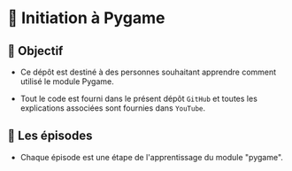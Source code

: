 # 🚀 Initiation à Pygame

## 🎯 Objectif

- Ce dépôt est destiné à des personnes souhaitant apprendre comment utilisé le module Pygame.

- Tout le code est fourni dans le présent dépôt `GitHub` et toutes les explications associées sont fournies dans `YouTube`.

## 👀 Les épisodes

- Chaque épisode est une étape de l'apprentissage du module "pygame".

